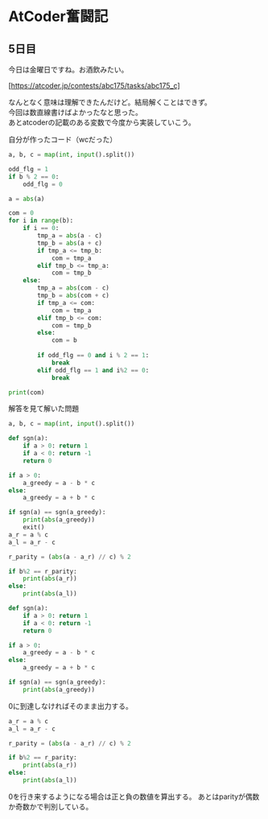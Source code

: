 # AtCoder奮闘記
## 5日目
今日は金曜日ですね。お酒飲みたい。

[https://atcoder.jp/contests/abc175/tasks/abc175_c]

なんとなく意味は理解できたんだけど。結局解くことはできず。   
今回は数直線書けばよかったなと思った。    
あとatcoderの記載のある変数で今度から実装していこう。

自分が作ったコード（wcだった）
```python
a, b, c = map(int, input().split())

odd_flg = 1
if b % 2 == 0:
    odd_flg = 0

a = abs(a)

com = 0
for i in range(b):
    if i == 0:
        tmp_a = abs(a - c)
        tmp_b = abs(a + c)
        if tmp_a <= tmp_b:
            com = tmp_a
        elif tmp_b <= tmp_a:
            com = tmp_b
    else:
        tmp_a = abs(com - c)
        tmp_b = abs(com + c)
        if tmp_a <= com:
            com = tmp_a
        elif tmp_b <= com:
            com = tmp_b
        else:
            com = b
            
        if odd_flg == 0 and i % 2 == 1:
            break
        elif odd_flg == 1 and i%2 == 0:
            break

print(com)

```

解答を見て解いた問題
```python 
a, b, c = map(int, input().split())

def sgn(a):
    if a > 0: return 1
    if a < 0: return -1
    return 0

if a > 0:
    a_greedy = a - b * c
else:
    a_greedy = a + b * c

if sgn(a) == sgn(a_greedy):
    print(abs(a_greedy))
    exit()
a_r = a % c
a_l = a_r - c

r_parity = (abs(a - a_r) // c) % 2

if b%2 == r_parity:
    print(abs(a_r))
else:
    print(abs(a_l))
```

```python
def sgn(a):
    if a > 0: return 1
    if a < 0: return -1
    return 0

if a > 0:
    a_greedy = a - b * c
else:
    a_greedy = a + b * c

if sgn(a) == sgn(a_greedy):
    print(abs(a_greedy))
```
0に到達しなければそのまま出力する。


```python
a_r = a % c
a_l = a_r - c

r_parity = (abs(a - a_r) // c) % 2

if b%2 == r_parity:
    print(abs(a_r))
else:
    print(abs(a_l))
```
0を行き来するようになる場合は正と負の数値を算出する。
あとはparityが偶数か奇数かで判別している。